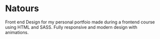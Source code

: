 # Natours

Front end Design for my personal portfoio made during a frontend course using HTML and SASS. Fully responsive and modern design with animations.
